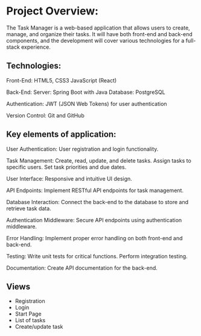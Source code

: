 # Project Overview:

The Task Manager is a web-based application that allows users to create, manage, and organize their tasks. It will have
both front-end and back-end components, and the development will cover various technologies for a full-stack experience.

## Technologies:

Front-End:
HTML5, CSS3
JavaScript (React)

Back-End:
Server: Spring Boot with Java
Database: PostgreSQL

Authentication:
JWT (JSON Web Tokens) for user authentication

Version Control:
Git and GitHub

## Key elements of application:

User Authentication:
User registration and login functionality.

Task Management:
Create, read, update, and delete tasks.
Assign tasks to specific users.
Set task priorities and due dates.

User Interface:
Responsive and intuitive UI design.

API Endpoints:
Implement RESTful API endpoints for task management.

Database Interaction:
Connect the back-end to the database to store and retrieve task data.

Authentication Middleware:
Secure API endpoints using authentication middleware.

Error Handling:
Implement proper error handling on both front-end and back-end.

Testing:
Write unit tests for critical functions.
Perform integration testing.

Documentation:
Create API documentation for the back-end.

## Views

- Registration
- Login
- Start Page
- List of tasks
- Create/update task